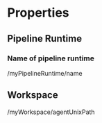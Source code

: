 # Properties #

## Pipeline Runtime ##

### Name of pipeline runtime ###

/myPipelineRuntime/name

## Workspace ##

/myWorkspace/agentUnixPath